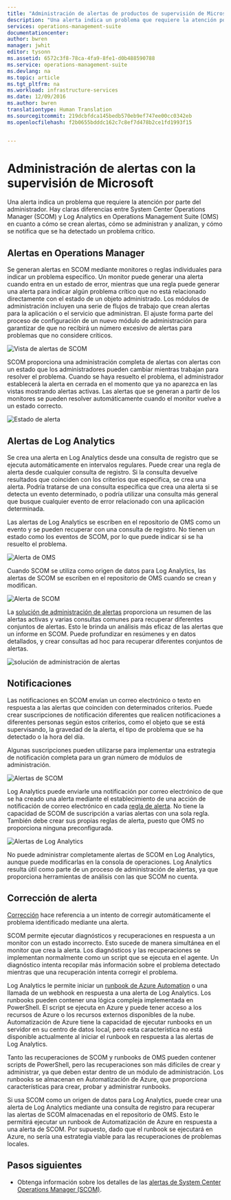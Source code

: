 ```yaml
---
title: "Administración de alertas de productos de supervisión de Microsoft | Microsoft Docs"
description: "Una alerta indica un problema que requiere la atención por parte del administrador.  Este artículo describe las diferencias en cómo las alertas se crean y administran en System Center Operations Manager (SCOM) y Log Analytics y proporciona prácticas recomendadas para aprovechar los dos productos para una estrategia de administración de alertas híbrida."
services: operations-management-suite
documentationcenter: 
author: bwren
manager: jwhit
editor: tysonn
ms.assetid: 6572c3f8-78ca-4fa9-8fe1-d0b488590788
ms.service: operations-management-suite
ms.devlang: na
ms.topic: article
ms.tgt_pltfrm: na
ms.workload: infrastructure-services
ms.date: 12/09/2016
ms.author: bwren
translationtype: Human Translation
ms.sourcegitcommit: 219dcbfdca145bedb570eb9ef747ee00cc0342eb
ms.openlocfilehash: f2b0655bdddc162c7c8ef7d478b2ce1fd1993f15


---
```

# <a name="managing-alerts-with-microsoft-monitoring"></a>Administración de alertas con la supervisión de Microsoft
Una alerta indica un problema que requiere la atención por parte del administrador.  Hay claras diferencias entre System Center Operations Manager (SCOM) y Log Analytics en Operations Management Suite (OMS) en cuanto a cómo se crean alertas, cómo se administran y analizan, y cómo se notifica que se ha detectado un problema crítico.

## <a name="alerts-in-operations-manager"></a>Alertas en Operations Manager
Se generan alertas en SCOM mediante monitores o reglas individuales para indicar un problema específico.  Un monitor puede generar una alerta cuando entra en un estado de error, mientras que una regla puede generar una alerta para indicar algún problema crítico que no está relacionado directamente con el estado de un objeto administrado.  Los módulos de administración incluyen una serie de flujos de trabajo que crean alertas para la aplicación o el servicio que administran.  El ajuste forma parte del proceso de configuración de un nuevo módulo de administración para garantizar de que no recibirá un número excesivo de alertas para problemas que no considere críticos.

![Vista de alertas de SCOM](media/operations-management-suite-monitoring-alerts/scom-alert-view.png)

SCOM proporciona una administración completa de alertas con alertas con un estado que los administradores pueden cambiar mientras trabajan para resolver el problema.  Cuando se haya resuelto el problema, el administrador establecerá la alerta en cerrada en el momento que ya no aparezca en las vistas mostrando alertas activas.  Las alertas que se generan a partir de los monitores se pueden resolver automáticamente cuando el monitor vuelve a un estado correcto.

![Estado de alerta](media/operations-management-suite-monitoring-alerts/scom-alert-status.png)

## <a name="alerts-in-log-analytics"></a>Alertas de Log Analytics
Se crea una alerta en Log Analytics desde una consulta de registro que se ejecuta automáticamente en intervalos regulares.  Puede crear una regla de alerta desde cualquier consulta de registro.  Si la consulta devuelve resultados que coinciden con los criterios que especifica, se crea una alerta.  Podría tratarse de una consulta específica que crea una alerta si se detecta un evento determinado, o podría utilizar una consulta más general que busque cualquier evento de error relacionado con una aplicación determinada.

Las alertas de Log Analytics se escriben en el repositorio de OMS como un evento y se pueden recuperar con una consulta de registro.  No tienen un estado como los eventos de SCOM, por lo que puede indicar si se ha resuelto el problema.

![Alerta de OMS](media/operations-management-suite-monitoring-alerts/oms-alert.png)

Cuando SCOM se utiliza como origen de datos para Log Analytics, las alertas de SCOM se escriben en el repositorio de OMS cuando se crean y modifican.  

![Alerta de SCOM](media/operations-management-suite-monitoring-alerts/scom-alert.png)

La [solución de administración de alertas](http://technet.microsoft.com/library/mt484092.aspx) proporciona un resumen de las alertas activas y varias consultas comunes para recuperar diferentes conjuntos de alertas.  Esto le brinda un análisis más eficaz de las alertas que un informe en SCOM.  Puede profundizar en resúmenes y en datos detallados, y crear consultas ad hoc para recuperar diferentes conjuntos de alertas.

![solución de administración de alertas](media/operations-management-suite-monitoring-alerts/alert-management.png)

## <a name="notifications"></a>Notificaciones
Las notificaciones en SCOM envían un correo electrónico o texto en respuesta a las alertas que coinciden con determinados criterios.  Puede crear suscripciones de notificación diferentes que realicen notificaciones a diferentes personas según estos criterios, como el objeto que se está supervisando, la gravedad de la alerta, el tipo de problema que se ha detectado o la hora del día.

Algunas suscripciones pueden utilizarse para implementar una estrategia de notificación completa para un gran número de módulos de administración.

![Alertas de SCOM](media/operations-management-suite-monitoring-alerts/alerts-overview-scom.png)

Log Analytics puede enviarle una notificación por correo electrónico de que se ha creado una alerta mediante el establecimiento de una acción de notificación de correo electrónico en cada [regla de alerta](http://technet.microsoft.com/library/mt614775.aspx).  No tiene la capacidad de SCOM de suscripción a varias alertas con una sola regla.  También debe crear sus propias reglas de alerta, puesto que OMS no proporciona ninguna preconfigurada.

![Alertas de Log Analytics](media/operations-management-suite-monitoring-alerts/alerts-overview-oms.png)

No puede administrar completamente alertas de SCOM en Log Analytics, aunque puede modificarlas en la consola de operaciones.  Log Analytics resulta útil como parte de un proceso de administración de alertas, ya que proporciona herramientas de análisis con las que SCOM no cuenta.

## <a name="alert-remediation"></a>Corrección de alerta
[Corrección](http://technet.microsoft.com/library/mt614775.aspx) hace referencia a un intento de corregir automáticamente el problema identificado mediante una alerta.

SCOM permite ejecutar diagnósticos y recuperaciones en respuesta a un monitor con un estado incorrecto.  Esto sucede de manera simultánea en el monitor que crea la alerta.  Los diagnósticos y las recuperaciones se implementan normalmente como un script que se ejecuta en el agente.  Un diagnóstico intenta recopilar más información sobre el problema detectado mientras que una recuperación intenta corregir el problema.

Log Analytics le permite iniciar un [runbook de Azure Automation](https://azure.microsoft.com/documentation/services/automation/) o una llamada de un webhook en respuesta a una alerta de Log Analytics.  Los runbooks pueden contener una lógica compleja implementada en PowerShell.  El script se ejecuta en Azure y puede tener acceso a los recursos de Azure o los recursos externos disponibles de la nube.  Automatización de Azure tiene la capacidad de ejecutar runbooks en un servidor en su centro de datos local, pero esta característica no está disponible actualmente al iniciar el runbook en respuesta a las alertas de Log Analytics.

Tanto las recuperaciones de SCOM y runbooks de OMS pueden contener scripts de PowerShell, pero las recuperaciones son más difíciles de crear y administrar, ya que deben estar dentro de un módulo de administración.  Los runbooks se almacenan en Automatización de Azure, que proporciona características para crear, probar y administrar runbooks.

Si usa SCOM como un origen de datos para Log Analytics, puede crear una alerta de Log Analytics mediante una consulta de registro para recuperar las alertas de SCOM almacenadas en el repositorio de OMS.  Esto le permitirá ejecutar un runbook de Automatización de Azure en respuesta a una alerta de SCOM.  Por supuesto, dado que el runbook se ejecutará en Azure, no sería una estrategia viable para las recuperaciones de problemas locales.

## <a name="next-steps"></a>Pasos siguientes
* Obtenga información sobre los detalles de las [alertas de System Center Operations Manager (SCOM)](https://technet.microsoft.com/library/hh212913.aspx).




<!--HONumber=Nov16_HO3-->



